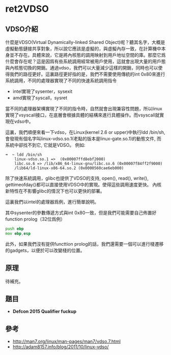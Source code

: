 # ret2VDSO

## VDSO介紹

什麼是VDSO(Virtual Dynamically-linked Shared Object)呢？聽其名字，大概是虛擬動態鏈接共享對象，所以說它應該是虛擬的，與虛擬內存一致，在計算機中本身並不存在。具體來說，它是將內核態的調用映射到用戶地址空間的庫。那麼它爲什麼會存在呢？這是因爲有些系統調用經常被用戶使用，這就會出現大量的用戶態與內核態切換的開銷。通過vdso，我們可以大量減少這樣的開銷，同時也可以使得我們的路徑更好。這裏路徑更好指的是，我們不需要使用傳統的int 0x80來進行系統調用，不同的處理器實現了不同的快速系統調用指令

- intel實現了sysenter，sysexit
- amd實現了syscall，sysret

當不同的處理器架構實現了不同的指令時，自然就會出現兼容性問題，所以linux實現了vsyscall接口，在底層會根據具體的結構來進行具體操作。而vsyscall就實現在vdso中。

這裏，我們順便來看一下vdso，在Linux(kernel 2.6 or upper)中執行ldd /bin/sh, 會發現有個名字叫linux-vdso.so.1(老點的版本是linux-gate.so.1)的動態文件, 而系統中卻找不到它, 它就是VDSO。 例如:

```shell
➜  ~ ldd /bin/sh
	linux-vdso.so.1 =>  (0x00007ffd8ebf2000)
	libc.so.6 => /lib/x86_64-linux-gnu/libc.so.6 (0x00007f84ff2f9000)
	/lib64/ld-linux-x86-64.so.2 (0x0000560cae6eb000)
```

除了快速系統調用，glibc也提供了VDSO的支持, open(), read(), write(), gettimeofday()都可以直接使用VDSO中的實現。使得這些調用速度更快。 內核新特性在不影響glibc的情況下也可以更快的部署。

這裏我們以intel的處理器爲例，進行簡單說明。

其中sysenter的參數傳遞方式與int 0x80一致，但是我們可能需要自己佈置好 function prolog（32位爲例）

```asm
push ebp
mov ebp,esp
```

此外，如果我們沒有提供functtion prolog的話，我們還需要一個可以進行棧遷移的gadgets，以便於可以改變棧的位置。

## 原理

待補充。

## 題目

- **Defcon 2015 Qualifier fuckup**

## 參考

- http://man7.org/linux/man-pages/man7/vdso.7.html
- http://adam8157.info/blog/2011/10/linux-vdso/

